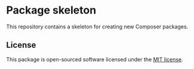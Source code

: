 # Package skeleton

This repository contains a skeleton for creating new Composer packages.

## License

This package is open-sourced software licensed under the [MIT license].

[Packagist]: https://packagist.org/packages/hedger/skeleton
[Composer]: https://getcomposer.org
[MIT license]: LICENSE.md
